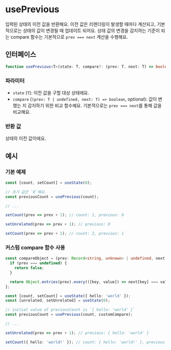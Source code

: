 # usePrevious

입력된 상태의 이전 값을 반환해요. 이전 값은 리렌더링이 발생할 때마다 계산되고, 기본적으로는 상태의 값이 변경될 때 업데이트 되어요. 상태 값의 변경을 감지하는 기준이 되는 compare 함수는 기본적으로 `prev === next` 계산을 수행해요.

## 인터페이스

```typescript
function usePrevious<T>(state: T, compare?: (prev: T, next: T) => boolean): T;
```

### 파라미터

- `state` (`T`): 이전 값을 구할 대상 상태에요.
- `compare` (`(prev: T | undefined, next: T) => boolean`, optional): 값이 변했는 지 감지하기 위한 비교 함수예요. 기본적으로는 `prev === next`를 통해 값을 비교해요.

### 반환 값

상태의 이전 값이에요.

## 예시

### 기본 예제

```typescript
const [count, setCount] = useState(0);

// 초기 값은 `0`예요.
const previousCount = usePrevious(count);

// ...

setCount(prev => prev + 1); // count: 1, previous: 0

setUnrelated(prev => prev + 1); // previous: 0

setCount(prev => prev + 1); // count: 2, previous: 1
```

### 커스텀 compare 함수 사용

```typescript
const compareObject = (prev: Record<string, unknown> | undefined, next: Record<string, unknown>) => {
  if (prev === undefined) {
    return false;
  }

  return Object.entries(prev).every(([key, value]) => next[key] === value);
};

const [count, setCount] = useState({ hello: 'world' });
const [unrelated, setUnrelated] = useState(0);

// initial value of previousCount is `{ hello: 'world' }`
const previousCount = usePrevious(count, customCompare);

// ...

setUnrelated(prev => prev + 1); // previous: { hello: 'world' }

setCount({ hello: 'world!' }); // count: { hello: 'world!' }, previous: { hello: 'world' }
```
